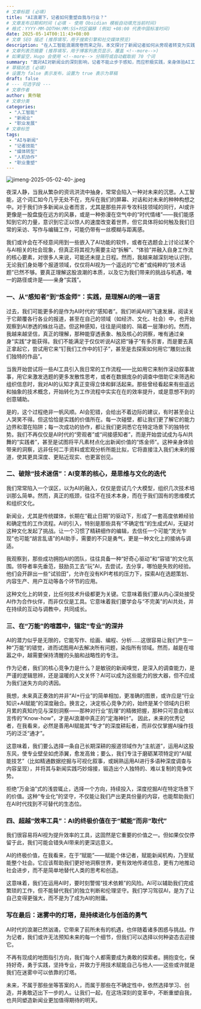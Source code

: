 ```yaml
---
# 文章标题 (必填)
title: "AI浪潮下，记者如何重塑自我与行业？"
# 文章发布日期和时间 (必填 - 使用 Obsidian 模板自动填充当前时间)
# 格式：YYYY-MM-DDTHH:MM:SS+时区偏移 (例如 +08:00 代表中国标准时间)
date: 2025-05-14T00:11:43+08:00
# 文章 SEO 描述 (推荐填写，用于搜索引擎和社交媒体预览)
description: "在人工智能浪潮席卷而来之际，本文探讨了新闻记者如何从旁观者转变为实践者，通过亲身实践、思维迭代和专业深耕，重塑自我与行业，迎接AI时代的挑战与机遇。"
# 文章列表页摘要 (推荐填写，用于博客列表页显示，覆盖 <!--more-->)
# 如果留空，Hugo 会使用 <!--more--> 分隔符或自动截取前 70 个词
summary: "面对AI对新闻业的深刻影响，记者不能止步于感知，而应积极实践，亲身体验AI工具。文章强调，真正的变革在于思维与文化的迭代，鼓励记者破除技术迷信，锚定专业深井，将行业知识与AI赋能深度融合。AI的终极价值在于赋能而非取代，记者需保持独立判断与伦理坚守，在不确定性中持续进化与创造。"
# 草稿状态 (必填)
# 设置为 false 表示发布，设置为 true 表示为草稿
draft: false
# --- 可选字段 ---
# 文章作者
author: 黄作敏
# 文章分类
categories:
 - "人工智能"
 - "新闻业"
 - "职业发展"
# 文章标签
tags:
 - "AI与新闻"
 - "记者技能"
 - "媒体转型"
 - "人机协作"
 - "职业重塑"
---
```


![jimeng-2025-05-02-40-.jpeg](https://pic.huangzuomin.com/20250514001624985.jpeg)


夜深人静，当我从繁杂的资讯洪流中抽身，常常会陷入一种对未来的沉思。人工智能，这个词汇如今几乎无处不在，充斥在我们的屏幕、对话和对未来的种种构想之中。对于我们许多新闻从业者而言，尤其是那些并非专攻科技领域的同行，AI或许更像是一股盘旋在远方的风暴，或是一种弥漫在空气中的“时代情绪”——我们能感知到它的力量，意识到它正以惊人的速度改变着世界，但它具体将如何触及我们日常的采访、写作与编辑工作，可能仍带有一丝模糊与距离感。

我们或许会在不经意间用到一些嵌入了AI功能的软件，或者在选题会上讨论过某个与AI相关的社会现象，但真正将其视为需要主动“拆解”、“体验”并融入自身工作流的核心要素，对很多人来说，可能还未提上日程。然而，我越来越深刻地认识到，无论我们身处哪个报道领域，仅仅将AI视为一个遥远的“它者”或纯粹的“技术话题”已然不够。要真正理解这股浪潮的本质，以及它为我们带来的挑战与机遇，唯一的路径或许是——亲身“实践”。

### 一、从“感知者”到“炼金师”：实践，是理解AI的唯一语言

过去，我们可能更多的是作为AI时代的“感知者”。我们听闻AI的飞速发展，阅读关于它颠覆各行各业的报道，甚至在自己的领域（如经济、文化、社会）中，也开始观察到AI渗透的蛛丝马迹。但这种感知，往往是间接的、隔着一层薄纱的。然而，我越来越坚信，真正的理解，那种能穿透表象、触及核心的洞察，唯有通过亲身“实践”才能获得。我们不能满足于仅仅听说AI这把“锤子”有多厉害，而是要去真正拿起它，尝试用它来“钉我们工作中的钉子”，甚至是去探索如何用它“雕刻出我们独特的作品”。

当我开始尝试将一些AI工具引入我日常的工作流程——比如用它来制作滚动叙事故事，用它来激发选题的更多发散性思考，或者在数据庞杂的调查中借助它来筛选和组织信息时，我对AI的认知才真正变得立体和鲜活起来。那些曾经看起来有些遥远和抽象的技术概念，开始转化为工作流程中实实在在的效率提升，或是意想不到的创意辅助。

是的，这个过程绝非一帆风顺。AI会犯错，会给出不着边际的建议，有时甚至会让人哭笑不得。但这恰恰是实践的价值所在。每一次碰壁，都让我们更了解它的能力边界和潜在陷阱；每一次成功的协作，都让我们更洞悉它在特定场景下的独特优势。我们不再仅仅是AI时代的“旁观者”或“间接感知者”，而是开始尝试成为与AI共舞的“实践者”，甚至是试图将平凡素材点化出新闻价值的“炼金师”。这种亲身体验带来的洞察，远非任何二手资料或宏观分析所能比拟，它将直接注入我们未来的报道，使其更具深度、更贴近现实、也更富创见。

### 二、破除“技术迷信”：AI变革的核心，是思维与文化的迭代

我们常常陷入一个误区，以为AI的融入，仅仅是尝试几个大模型，组织几次技术培训那么简单。然而，真正的瓶颈，往往不在技术本身，而在于我们固有的思维模式和组织文化。

新闻业，尤其是传统媒体，长期在“截止日期”的驱动下，形成了一套高度依赖经验和确定性的工作流程。AI的引入，特别是那些具有“不确定性”的生成式AI，无疑对这种文化发起了挑战。让一个习惯了精耕细作的编辑，去信任一个可能“灵光乍现”也可能“胡言乱语”的AI助手，需要的不只是勇气，更是一种文化上的接纳与调适。

我观察到，那些成功拥抱AI的团队，往往具备一种“好奇心驱动”和“容错”的文化氛围。领导者率先垂范，鼓励员工去“玩”AI，去尝试，去分享，哪怕是失败的经验。他们会开辟出一些“试验田”，允许在没有KPI考核的压力下，探索AI在选题策划、内容生产、用户互动等各个环节的应用。

这种文化上的转变，比任何技术升级都更为关键。它意味着我们要从内心深处接受AI作为合作伙伴，而非仅仅是工具。它意味着我们要学会与“不完美”的AI共处，并在持续的互动与调教中，共同成长。

### 三、在“万能”的喧嚣中，锚定“专业”的深井

AI的潜力似乎是无限的，它能写作、绘画、编程、分析……这很容易让我们产生一种“万能”的错觉，进而试图用AI去解决所有问题，染指所有领域。然而，越是在喧嚣之中，越需要保持清醒的头脑和战略性的专注。

作为记者，我们的核心竞争力是什么？是敏锐的新闻嗅觉，是深入的调查能力，是严谨的逻辑思辨，还是温暖的人文关怀？AI可以成为这些能力的放大器，但不应成为我们迷失方向的诱因。

我想，未来真正奏效的并非“AI+行业”的简单相加，更准确的图景，或许应是“行业知识+AI赋能”的深度融合。换言之，决定核心竞争力的，始终是某个领域内日积月累的真知灼见与深刻洞察——那种对行业“肌理”的精微把握，那种只可意会难以言传的“Know-how”，才是AI浪潮中真正的“定海神针”。 因此，未来的优秀记者，在我看来，必然是善用AI赋能其“专才”的深度耕耘者，而非仅仅掌握AI操作技巧的泛泛“通才”。

这意味着，我们要么选择一条自己长期深耕的报道领域作为“主航道”，运用AI这股东风，使专业壁垒如虎添翼，愈发高耸；要么，我们专注于磨砺某项特定的“AI赋能技艺”（比如精通数据挖掘与可视化叙事，或娴熟运用AI进行多语种深度调查与内容呈现），并将其与新闻实践巧妙熔接，锻造出个人独特的、难以复制的竞争优势。

拒绝“万金油”式的浅尝辄止，选择一个方向，持续投入，深度挖掘AI在特定场景下的价值。这种“专业化”的坚守，不仅能让我们产出更具份量的内容，也能帮助我们在AI时代找到不可替代的生态位。

### 四、超越“效率工具”：AI的终极价值在于“赋能”而非“取代”

我们很容易将AI视为提升效率的工具，这固然是它重要的价值之一。但如果仅仅停留于此，我们可能会错失AI带来的更深远意义。

AI的终极价值，在我看来，在于“赋能”——赋能个体记者，赋能新闻机构，乃至赋能整个社会。它应该帮助我们更好地洞察世界，更有效地传递信息，更有力地推动社会进步，而不是简单地替代人类的思考和创造。

这意味着，我们在运用AI时，要时刻警惕“技术依赖”的风险。AI可以辅助我们完成繁琐的工作，但不能替代我们的独立判断和伦理坚守。我们学习驾驭AI，是为了让自己变得更强大，而不是为了成为AI的附庸。

### 写在最后：迷雾中的灯塔，是持续进化与创造的勇气

AI时代的浪潮已然汹涌，它带来了前所未有的机遇，也伴随着诸多困惑与挑战。作为记者，我们或许无法预知未来的每一个细节，但我们可以选择以何种姿态去迎接它。

不再有现成的地图指引方向，我们每个人都需要成为勇敢的探索者。拥抱变化，保持好奇，勇于实践，坚持专业，并致力于用技术赋能自己与他人——这些或许就是我们在迷雾中可以依靠的灯塔。

未来，不属于那些坐等答案的人，而属于那些在不确定性中，依然选择学习、创造，并勇敢迈出下一步的人。让我们一起，在这场深刻的变革中，不断重塑自我，也共同塑造新闻业更加值得期待的明天。